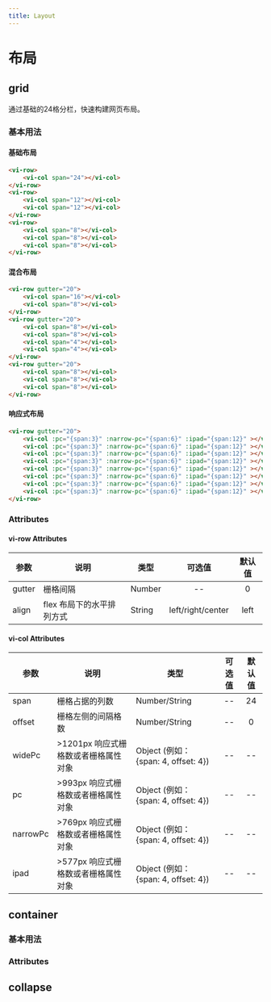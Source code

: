 ```yaml
---
title: Layout
---
```

# 布局

## grid
通过基础的24格分栏，快速构建网页布局。

### 基本用法

#### 基础布局

<ClientOnly>
<grid-demo-1></grid-demo-1>
</ClientOnly>

```html
<vi-row>
    <vi-col span="24"></vi-col>
</vi-row>
<vi-row>
    <vi-col span="12"></vi-col>
    <vi-col span="12"></vi-col>
</vi-row>
<vi-row>
    <vi-col span="8"></vi-col>
    <vi-col span="8"></vi-col>
    <vi-col span="8"></vi-col>
</vi-row>
```

#### 混合布局

<ClientOnly>
<grid-demo-2></grid-demo-2>
</ClientOnly>

```html
<vi-row gutter="20">
    <vi-col span="16"></vi-col>
    <vi-col span="8"></vi-col>
</vi-row>
<vi-row gutter="20">
    <vi-col span="8"></vi-col>
    <vi-col span="8"></vi-col>
    <vi-col span="4"></vi-col>
    <vi-col span="4"></vi-col>
</vi-row>
<vi-row gutter="20">
    <vi-col span="8"></vi-col>
    <vi-col span="8"></vi-col>
    <vi-col span="8"></vi-col>
</vi-row>
```

#### 响应式布局

<ClientOnly>
<grid-demo-3></grid-demo-3>
</ClientOnly>

```html
<vi-row gutter="20">
    <vi-col :pc="{span:3}" :narrow-pc="{span:6}" :ipad="{span:12}" ></vi-col>
    <vi-col :pc="{span:3}" :narrow-pc="{span:6}" :ipad="{span:12}" ></vi-col>
    <vi-col :pc="{span:3}" :narrow-pc="{span:6}" :ipad="{span:12}" ></vi-col>
    <vi-col :pc="{span:3}" :narrow-pc="{span:6}" :ipad="{span:12}" ></vi-col>
    <vi-col :pc="{span:3}" :narrow-pc="{span:6}" :ipad="{span:12}" ></vi-col>
    <vi-col :pc="{span:3}" :narrow-pc="{span:6}" :ipad="{span:12}" ></vi-col>
    <vi-col :pc="{span:3}" :narrow-pc="{span:6}" :ipad="{span:12}" ></vi-col>
    <vi-col :pc="{span:3}" :narrow-pc="{span:6}" :ipad="{span:12}" ></vi-col>
</vi-row>
```

### Attributes

#### vi-row Attributes

| 参数 | 说明 | 类型 | 可选值 | 默认值 |
| ------- | ------ | ------ | :------: | :------: |
| gutter | 栅格间隔 | Number | -- | 0 |
| align | flex 布局下的水平排列方式 | String | left/right/center | left |

#### vi-col Attributes

| 参数 | 说明 | 类型 | 可选值 | 默认值 |
| ------- | ------ | ------ | :------: | :------: |
| span | 栅格占据的列数 | Number/String | -- | 24 |
| offset | 栅格左侧的间隔格数 | Number/String | -- | 0 |
| widePc | >1201px 响应式栅格数或者栅格属性对象 | Object (例如： {span: 4, offset: 4}) | -- | -- |
| pc | >993px 响应式栅格数或者栅格属性对象 | Object (例如： {span: 4, offset: 4}) | -- | -- |
| narrowPc | >769px 响应式栅格数或者栅格属性对象 | Object (例如： {span: 4, offset: 4}) | -- | -- |
| ipad | >577px 响应式栅格数或者栅格属性对象 | Object (例如： {span: 4, offset: 4}) | -- | -- |

## container

### 基本用法

<ClientOnly>
<container-demo-1></container-demo-1>
</ClientOnly>

<ClientOnly>
<container-demo-2></container-demo-2>
</ClientOnly>

<ClientOnly>
<container-demo-3></container-demo-3>
</ClientOnly>

### Attributes

## collapse


<ClientOnly>
<box-sizing></box-sizing>
</ClientOnly>